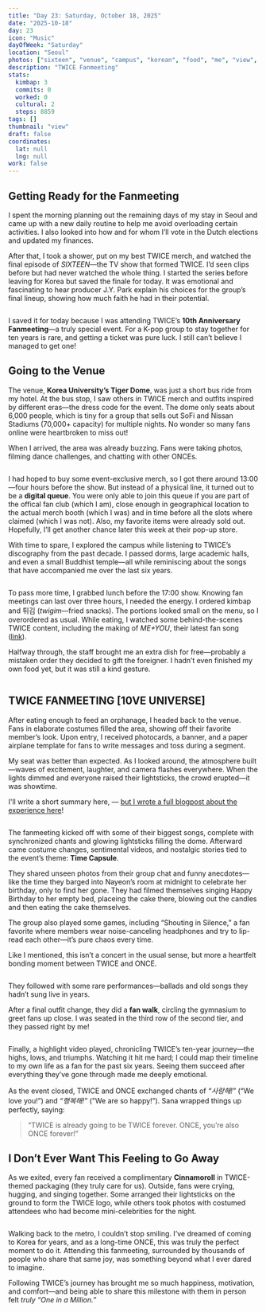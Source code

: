 ```yaml
---
title: "Day 23: Saturday, October 18, 2025"
date: "2025-10-18"
day: 23
icon: "Music"
dayOfWeek: "Saturday"
location: "Seoul"
photos: ["sixteen", "venue", "campus", "korean", "food", "me", "view", "game", "close", "logo", "bun"]
description: "TWICE Fanmeeting"
stats:
  kimbap: 3
  commits: 0
  worked: 0
  cultural: 2
  steps: 8859
tags: []
thumbnail: "view"
draft: false
coordinates:
  lat: null
  lng: null
work: false
---
```

## Getting Ready for the Fanmeeting
I spent the morning planning out the remaining days of my stay in Seoul and came up with a new daily routine to help me avoid overloading certain activities. I also looked into how and for whom I’ll vote in the Dutch elections and updated my finances.  

After that, I took a shower, put on my best TWICE merch, and watched the final episode of *SIXTEEN*—the TV show that formed TWICE. I’d seen clips before but had never watched the whole thing. I started the series before leaving for Korea but saved the finale for today. It was emotional and fascinating to hear producer J.Y. Park explain his choices for the group’s final lineup, showing how much faith he had in their potential.  

<Img sixteen desc="The start of an incredible story">

I saved it for today because I was attending TWICE’s **10th Anniversary Fanmeeting**—a truly special event. For a K-pop group to stay together for ten years is rare, and getting a ticket was pure luck. I still can’t believe I managed to get one!

## Going to the Venue
The venue, **Korea University’s Tiger Dome**, was just a short bus ride from my hotel. At the bus stop, I saw others in TWICE merch and outfits inspired by different eras—the dress code for the event. The dome only seats about 6,000 people, which is tiny for a group that sells out SoFi and Nissan Stadiums (70,000+ capacity) for multiple nights. No wonder so many fans online were heartbroken to miss out!  

When I arrived, the area was already buzzing. Fans were taking photos, filming dance challenges, and chatting with other ONCEs.  

<Img venue desc="All decorated for the show!">

I had hoped to buy some event-exclusive merch, so I got there around 13:00—four hours before the show. But instead of a physical line, it turned out to be a **digital queue**. You were only able to join this queue if you are part of the offical fan club (which I am), close enough in geographical location to the actual merch booth (which I was) and in time before all the slots where claimed (which I was not). Also, my favorite items were already sold out. Hopefully, I’ll get another chance later this week at their pop-up store.  

With time to spare, I explored the campus while listening to TWICE’s discography from the past decade. I passed dorms, large academic halls, and even a small Buddhist temple—all while reminiscing about the songs that have accompanied me over the last six years.  

<Img campus desc="This looks cool, but it feels out of place here in Seoul">

To pass more time, I grabbed lunch before the 17:00 show. Knowing fan meetings can last over three hours, I needed the energy. I ordered kimbap and 튀김 (*twigim*—fried snacks). The portions looked small on the menu, so I overordered as usual. While eating, I watched some behind-the-scenes TWICE content, including the making of *ME+YOU*, their latest fan song ([link](https://www.youtube.com/watch?v=zqorlX_5oHQ)).  

Halfway through, the staff brought me an extra dish for free—probably a mistaken order they decided to gift the foreigner. I hadn’t even finished my own food yet, but it was still a kind gesture.  

<Img food desc="This is way too much food">

## TWICE FANMEETING [10VE UNIVERSE]
After eating enough to feed an orphanage, I headed back to the venue. Fans in elaborate costumes filled the area, showing off their favorite member’s look. Upon entry, I received photocards, a banner, and a paper airplane template for fans to write messages and toss during a segment.  

My seat was better than expected. As I looked around, the atmosphere built—waves of excitement, laughter, and camera flashes everywhere. When the lights dimmed and everyone raised their lightsticks, the crowd erupted—it was showtime.

I'll write a short summary here, — [but I wrote a full blogpost about the experience here](../blogs/fanmeeting)!

<Img view desc="Starting off strong with their latest hits!">

The fanmeeting kicked off with some of their biggest songs, complete with synchronized chants and glowing lightsticks filling the dome. Afterward came costume changes, sentimental videos, and nostalgic stories tied to the event’s theme: **Time Capsule**.  

They shared unseen photos from their group chat and funny anecdotes—like the time they barged into Nayeon’s room at midnight to celebrate her birthday, only to find her gone. They had filmed themselves singing Happy Birthday to her empty bed, placeing the cake there, blowing out the candles and then eating the cake themselves.  

The group also played some games, including “Shouting in Silence,” a fan favorite where members wear noise-canceling headphones and try to lip-read each other—it’s pure chaos every time.  

Like I mentioned, this isn’t a concert in the usual sense, but more a heartfelt bonding moment between TWICE and ONCE.  

<Img game desc="Momo was trying her best here!">

They followed with some rare performances—ballads and old songs they hadn’t sung live in years. 

After a final outfit change, they did a **fan walk**, circling the gymnasium to greet fans up close. I was seated in the third row of the second tier, and they passed right by me!  

<Img close desc="I have never been this close to them before!">

Finally, a highlight video played, chronicling TWICE’s ten-year journey—the highs, lows, and triumphs. Watching it hit me hard; I could map their timeline to my own life as a fan for the past six years. Seeing them succeed after everything they’ve gone through made me deeply emotional.  

As the event closed, TWICE and ONCE exchanged chants of *“사랑해!”* (“We love you!”) and *“행복해!”* ("We are so happy!”). Sana wrapped things up perfectly, saying:  

> “TWICE is already going to be TWICE forever. ONCE, you’re also ONCE forever!”

## I Don’t Ever Want This Feeling to Go Away
As we exited, every fan received a complimentary **Cinnamoroll** in TWICE-themed packaging (they truly care for us). Outside, fans were crying, hugging, and singing together. Some arranged their lightsticks on the ground to form the TWICE logo, while others took photos with costumed attendees who had become mini-celebrities for the night.  

<Img logo desc="Like an occult ritual for summoning TWICE">

Walking back to the metro, I couldn’t stop smiling. I’ve dreamed of coming to Korea for years, and as a long-time ONCE, this was truly the perfect moment to do it. Attending this fanmeeting, surrounded by thousands of people who share that same joy, was something beyond what I ever dared to imagine.  

Following TWICE’s journey has brought me so much happiness, motivation, and comfort—and being able to share this milestone with them in person felt *truly “One in a Million.”*  